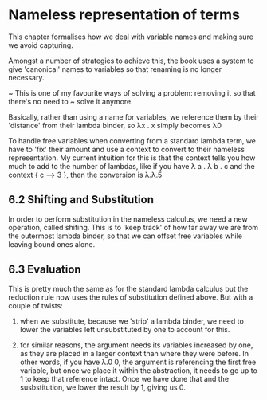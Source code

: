 # Nameless representation of terms

This chapter formalises how we deal with variable names and making sure we avoid capturing.

Amongst a number of strategies to achieve this, the book uses a system to give 'canonical' names
to variables so that renaming is no longer necessary.

~ This is one of my favourite ways of solving a problem: removing it so that there's no need to
~ solve it anymore.

Basically, rather than using a name for variables, we reference them by their 'distance' from their
lambda binder, so λx . x simply becomes λ0

To handle free variables when converting from a standard lambda term, we have to 'fix' their amount
and use a context to convert to their nameless representation.
My current intuition for this is that the context tells you how much to add to the number of lambdas,
like if you have       λ a . λ b . c    and the context { c --> 3 }, then the conversion is λ.λ.5

## 6.2 Shifting and Substitution

In order to perform substitution in the nameless calculus, we need a new operation, called shifing.
This is to 'keep track' of how far away we are from the outermost lambda binder, so that we can
offset free variables while leaving bound ones alone.

## 6.3 Evaluation

This is pretty much the same as for the standard lambda calculus but the reduction rule now uses the
rules of substitution defined above. But with a couple of twists:

1. when we substitute, because we 'strip' a lambda binder, we need to lower the variables left unsubstituted
   by one to account for this.

2. for similar reasons, the argument needs its variables increased by one, as they are placed in a larger
   context than where they were before. In other words, if you have λ.0 0, the argument is referencing the
   first free variable, but once we place it within the abstraction, it needs to go up to 1 to keep that
   reference intact. Once we have done that and the susbstitution, we lower the result by 1, giving us 0.

